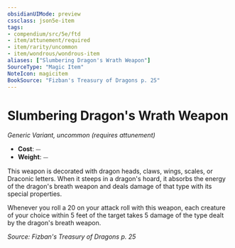 ```yaml
---
obsidianUIMode: preview
cssclass: json5e-item
tags:
- compendium/src/5e/ftd
- item/attunement/required
- item/rarity/uncommon
- item/wondrous/wondrous-item
aliases: ["Slumbering Dragon's Wrath Weapon"]
SourceType: "Magic Item"
NoteIcon: magicitem
BookSource: "Fizban's Treasury of Dragons p. 25"
---
```

# Slumbering Dragon's Wrath Weapon
*Generic Variant, uncommon (requires attunement)*  

- **Cost**: ⏤
- **Weight**: ⏤

This weapon is decorated with dragon heads, claws, wings, scales, or Draconic letters. When it steeps in a dragon's hoard, it absorbs the energy of the dragon's breath weapon and deals damage of that type with its special properties.

Whenever you roll a 20 on your attack roll with this weapon, each creature of your choice within 5 feet of the target takes 5 damage of the type dealt by the dragon's breath weapon.

*Source: Fizban's Treasury of Dragons p. 25*